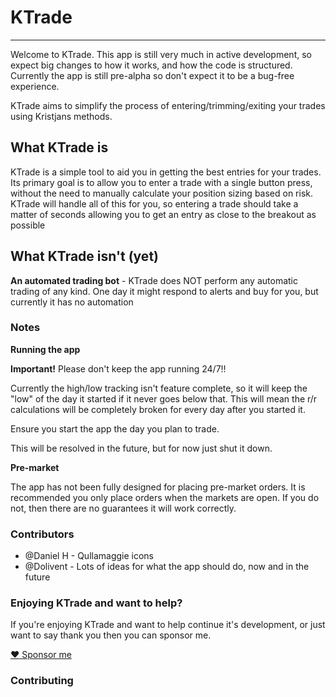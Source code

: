 # KTrade

---

Welcome to KTrade. This app is still very much in active development, so expect big changes to how it works, and how the code is structured.
Currently the app is still pre-alpha so don't expect it to be a bug-free experience.

KTrade aims to simplify the process of entering/trimming/exiting your trades using Kristjans methods.

## What KTrade is

KTrade is a simple tool to aid you in getting the best entries for your trades. Its primary goal is to allow you to enter a trade with a
single button press, without the need to manually calculate your position sizing based on risk. KTrade will handle all of this for you,
so entering a trade should take a matter of seconds allowing you to get an entry as close to the breakout as possible

## What KTrade isn't (yet)

**An automated trading bot** - KTrade does NOT perform any automatic trading of any kind. One day it might respond to alerts and buy for you, but currently it has no automation



### Notes

**Running the app**

**Important!** Please don't keep the app running 24/7!!

Currently the high/low tracking isn't feature complete, so it will keep the "low" of the day it started if it never goes below that.
This will mean the r/r calculations will be completely broken for every day after you started it.

Ensure you start the app the day you plan to trade.

This will be resolved in the future, but for now just shut it down.

**Pre-market**

The app has not been fully designed for placing pre-market orders. It is recommended you only place orders when the markets
are open. If you do not, then there are no guarantees it will work correctly.

### Contributors

- @Daniel H - Qullamaggie icons
- @Dolivent - Lots of ideas for what the app should do, now and in the future

### Enjoying KTrade and want to help?

If you're enjoying KTrade and want to help continue it's development, or just want to say thank you then you can sponsor me.

[:heart: Sponsor me](https://github.com/sponsors/pareeohnos)

### Contributing

